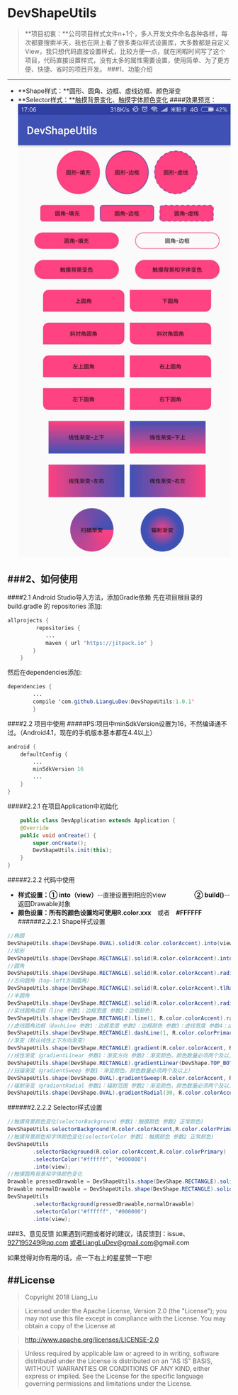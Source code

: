 # DevShapeUtils

>**项目初衷：**公司项目样式文件n+1个，多人开发文件命名各种各样，每次都要搜索半天，我也在网上看了很多类似样式设置库，大多数都是自定义View，我只想代码直接设置样式，比较方便一点，就在闲暇时间写了这个项目，代码直接设置样式，没有太多的属性需要设置，使用简单、为了更方便、快捷、省时的项目开发。
###1、功能介绍
-------------------
- **Shape样式：**圆形、圆角、边框、虚线边框、颜色渐变
- **Selector样式：**触摸背景变化、触摸字体颜色变化
####效果预览：
  ![Alt text](./DevShapeUtils.jpg)

###2、如何使用
-------------------
####2.1 Android Studio导入方法，添加Gradle依赖
先在项目根目录的 build.gradle 的 repositories 添加:
``` java
allprojects {
         repositories {
            ...
            maven { url "https://jitpack.io" }
        }
    }
```
然后在dependencies添加:
``` java
dependencies {
        ...
        compile 'com.github.LiangLuDev:DevShapeUtils:1.0.1'
        }
```
####2.2 项目中使用
#####PS:项目中minSdkVersion设置为16，不然编译通不过。（Android4.1，现在的手机版本基本都在4.4以上）
```java
android {
    defaultConfig {
        ...
        minSdkVersion 16
        ...
    }
}
```
#####2.2.1 在项目Application中初始化
``` java
	public class DevApplication extends Application {
    @Override
    public void onCreate() {
        super.onCreate();
        DevShapeUtils.init(this);
    }
}
```
#####2.2.2 代码中使用
- **样式设置：① into（view）**--直接设置到相应的view
&emsp;&emsp;&emsp;&emsp; **② build()**--返回Drawable对象
- **颜色设置：**所有的颜色设置均可使用**R.color.xxx**&emsp;或者&emsp;**#FFFFFF**
######2.2.2.1 Shape样式设置
``` java
//椭圆
DevShapeUtils.shape(DevShape.OVAL).solid(R.color.colorAccent).into(view);
//矩形
DevShapeUtils.shape(DevShape.RECTANGLE).solid(R.color.colorAccent).into(view);
//圆角
DevShapeUtils.shape(DevShape.RECTANGLE).solid(R.color.colorAccent).radius(10).into(view);
//方向圆角（top-left方向圆角）
DevShapeUtils.shape(DevShape.RECTANGLE).solid(R.color.colorAccent).tlRadius(10).into(view);
//半圆角
DevShapeUtils.shape(DevShape.RECTANGLE).solid(R.color.colorAccent).radius(999).into(view);
//实线圆角边框（line 参数1：边框宽度 参数2：边框颜色）
DevShapeUtils.shape(DevShape.RECTANGLE).line(1, R.color.colorAccent).radius(10).into(view);
//虚线圆角边框（dashLine 参数1：边框宽度 参数2：边框颜色 参数3：虚线宽度 参数4：虚线间隙宽度）
DevShapeUtils.shape(DevShape.RECTANGLE).dashLine(1, R.color.colorPrimary, 5, 5).radius(10).into(view);
//渐变（默认线性上下方向渐变）
DevShapeUtils.shape(DevShape.RECTANGLE).gradient(R.color.colorAccent, R.color.colorPrimary).into(view);
//线性渐变（gradientLinear 参数1：渐变方向 参数2：渐变颜色，颜色数量必须两个及以上）
DevShapeUtils.shape(DevShape.RECTANGLE).gradientLinear(DevShape.TOP_BOTTOM, R.color.colorAccent, R.color.colorPrimary).into(view);
//扫描渐变（gradientSweep 参数1：渐变颜色，颜色数量必须两个及以上）
DevShapeUtils.shape(DevShape.OVAL).gradientSweep(R.color.colorAccent, R.color.colorPrimary).into(view);
//辐射渐变（gradientRadial 参数1：辐射范围 参数2：渐变颜色，颜色数量必须两个及以上）
DevShapeUtils.shape(DevShape.OVAL).gradientRadial(30, R.color.colorAccent, R.color.colorPrimary).into(view);
```
######2.2.2.2 Selector样式设置
``` java
//触摸背景颜色变化(selectorBackground 参数1：触摸颜色 参数2 正常颜色)
DevShapeUtils.selectorBackground(R.color.colorAccent,R.color.colorPrimary).into(view);
//触摸背景颜色和字体颜色变化(selectorColor 参数1：触摸颜色 参数2 正常颜色)
DevShapeUtils
        .selectorBackground(R.color.colorAccent,R.color.colorPrimary)
        .selectorColor("#ffffff", "#000000")
        .into(view);
//触摸圆角背景和字体颜色变化
Drawable pressedDrawable = DevShapeUtils.shape(DevShape.RECTANGLE).solid(R.color.colorAccent).radius(10).build();
Drawable normalDrawable = DevShapeUtils.shape(DevShape.RECTANGLE).solid(R.color.colorPrimary).radius(10).build();
DevShapeUtils
        .selectorBackground(pressedDrawable,normalDrawable)
        .selectorColor("#ffffff", "#000000")
        .into(view);
```
###3、意见反馈
如果遇到问题或者好的建议，请反馈到：issue、927195249@qq.com 或者LiangLuDev@gmail.com@gmail.com

如果觉得对你有用的话，点一下右上的星星赞一下吧!

##License
-------------------
> Copyright 2018 Liang_Lu

> Licensed under the Apache License, Version 2.0 (the "License");
   you may not use this file except in compliance with the License.
   You may obtain a copy of the License at

> http://www.apache.org/licenses/LICENSE-2.0

> Unless required by applicable law or agreed to in writing, software
   distributed under the License is distributed on an "AS IS" BASIS,
   WITHOUT WARRANTIES OR CONDITIONS OF ANY KIND, either express or implied.
   See the License for the specific language governing permissions and
   limitations under the License.